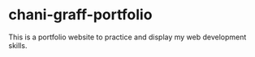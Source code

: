 # chani-graff-portfolio
This is a portfolio website to practice and display my web development skills.

